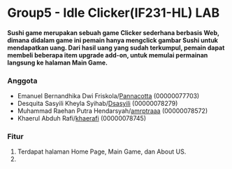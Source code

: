 # Group5 - Idle Clicker(IF231-HL) LAB
#### Sushi game merupakan sebuah game Clicker sederhana berbasis Web, dimana didalam game ini pemain hanya mengclick gambar Sushi untuk mendapatkan uang. Dari hasil uang yang sudah terkumpul, pemain dapat membeli beberapa item upgrade add-on, untuk memulai permainan langsung ke halaman Main Game.

### Anggota
- Emanuel Bernandhika Dwi Friskola/[Pannacotta](https://github.com/Pannacotta) (00000077703)
- Desquita Sasyili Kheyla Syihab/[Dsasyili](https://github.com/Dsasyili) (00000078279) 
- Muhammad Raehan Putra Hendarsyah/[amrptraaa](https:github.com/amrptraaa) (00000078572) 
- Khaerul Abduh Rafi/[khaerafi](https://github.com/khaerafi) (00000078745)

### Fitur
1. Terdapat halaman Home Page, Main Game, dan About US.
2. 
